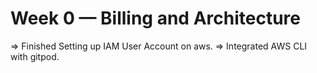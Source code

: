 # Week 0 — Billing and Architecture
=> Finished Setting up IAM User Account on aws.
=> Integrated AWS CLI with gitpod.
